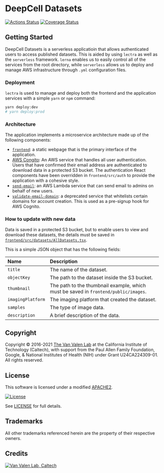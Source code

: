 # DeepCell Datasets

[![Actions Status](https://github.com/vanvalenlab/deepcell-datasets/workflows/Test%20API/badge.svg)](https://github.com/vanvalenlab/deepcell-datasets/actions)
[![Coverage Status](https://coveralls.io/repos/github/vanvalenlab/deepcell-datasets/badge.svg)](https://coveralls.io/github/vanvalenlab/deepcell-datasets)

## Getting Started

DeepCell Datasets is a serverless applicatioin that allows authenticated users to access published datasets.
This is aided by using `lectra` as well as the `serverless` framework.
`lerna` enables us to easily control all of the services from the root directory, while `serverless` allows us to deploy and manage AWS infrastructure through `.yml` configuration files.

### Deployment

`lectra` is used to manage and deploy both the frontend and the application services with a simple `yarn` or `npm` command:

```bash
yarn deploy:dev
# yarn deploy:prod
```

### Architecture

The application implements a microservice architecture made up of the following components:

- [`frontend`](frontend/): a static webpage that is the primary interface of the application.
- [AWS Congito](https://aws.amazon.com/cognito): An AWS service that handles all user authentication. Users that have confirmed their email address are authenticated to download data in a protected S3 bucket. The authentication React components have been overridden in `frontend/src/auth` to provide the application with a cohesive style.
- [`send-email`](services/send-email): an AWS Lambda service that can send email to admins on behalf of new users.
- [`validate-email-domain`](services/validate-email-domain): a deprecated service that whitelists certain domains for account creation. This is used as a pre-signup hook for AWS Cognito.

### How to update with new data

Data is saved in a protected S3 bucket, but to enable users to view and download these datasets, the details must be saved in [`frontend/src/datasets/AllDatasets.tsx`](frontend/src/datasets/AllDatasets.tsx).

This is a simple JSON object that has the following fields:

| Name              | Description                                                                         |
| :---------------- | :---------------------------------------------------------------------------------- |
| `title`           | The name of the dataset.                                                            |
| `objectKey`       | The path to the dataset inside the S3 bucket.                                       |
| `thumbnail`       | The path to the thumbnail example, which must be saved in `frontend/public/images`. |
| `imagingPlatform` | The imaging platform that created the dataset.                                      |
| `samples`         | The type of image data.                                                             |
| `description`     | A brief description of the data.                                                    |

## Copyright

Copyright © 2016-2021 [The Van Valen Lab](http://www.vanvalen.caltech.edu/) at the California Institute of Technology (Caltech), with support from the Paul Allen Family Foundation, Google, & National Institutes of Health (NIH) under Grant U24CA224309-01.
All rights reserved.

## License

This software is licensed under a modified [APACHE2](LICENSE).

[![License](https://img.shields.io/badge/License-Apache%202.0-blue.svg)](https://opensource.org/licenses/Apache-2.0)

See [LICENSE](LICENSE) for full details.

## Trademarks

All other trademarks referenced herein are the property of their respective owners.

## Credits

[![Van Valen Lab, Caltech](https://upload.wikimedia.org/wikipedia/commons/7/75/Caltech_Logo.svg)](http://www.vanvalen.caltech.edu/)

